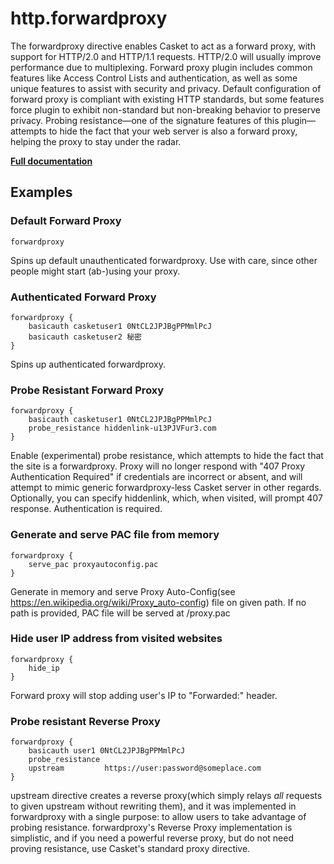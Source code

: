 # http.forwardproxy

The forwardproxy directive enables Casket to act as a forward proxy, with support for HTTP/2.0 and HTTP/1.1 requests.
HTTP/2.0 will usually improve performance due to multiplexing. Forward proxy plugin includes common features like Access
Control Lists and authentication, as well as some unique features to assist with security and privacy. Default
configuration of forward proxy is compliant with existing HTTP standards, but some features force plugin to exhibit
non-standard but non-breaking behavior to preserve privacy. Probing resistance—one of the signature features of this
plugin—attempts to hide the fact that your web server is also a forward proxy, helping the proxy to stay under the
radar.

**[Full documentation](https://github.com/tmpim/casket-plugins/blob/master/forwardproxy/README.md)**

## Examples

### Default Forward Proxy

``` casketfile
forwardproxy
```

Spins up default unauthenticated forwardproxy. Use with care, since other people might start (ab-)using your proxy.

### Authenticated Forward Proxy

``` casketfile
forwardproxy {
    basicauth casketuser1 0NtCL2JPJBgPPMmlPcJ
    basicauth casketuser2 秘密
}
```

Spins up authenticated forwardproxy.

### Probe Resistant Forward Proxy

``` casketfile
forwardproxy {
    basicauth casketuser1 0NtCL2JPJBgPPMmlPcJ
    probe_resistance hiddenlink-u13PJVFur3.com
}
```

Enable (experimental) probe resistance, which attempts to hide the fact that the site is a forwardproxy. Proxy will no
longer respond with &#34;407 Proxy Authentication Required&#34; if credentials are incorrect or absent, and will attempt
to mimic generic forwardproxy-less Casket server in other regards. Optionally, you can specify hiddenlink, which, when
visited, will prompt 407 response. Authentication is required.

### Generate and serve PAC file from memory

``` casketfile
forwardproxy {
    serve_pac proxyautoconfig.pac
}
```

Generate in memory and serve Proxy Auto-Config(see <https://en.wikipedia.org/wiki/Proxy_auto-config>) file on given
path. If no path is provided, PAC file will be served at /proxy.pac

### Hide user IP address from visited websites

``` casketfile
forwardproxy {
    hide_ip
}
```

Forward proxy will stop adding user&#39;s IP to &#34;Forwarded:&#34; header.

### Probe resistant Reverse Proxy

``` casketfile
forwardproxy {
    basicauth user1 0NtCL2JPJBgPPMmlPcJ
    probe_resistance
    upstream         https://user:password@someplace.com
}
```

upstream directive creates a reverse proxy(which simply relays *all* requests to given upstream without rewriting them),
and it was implemented in forwardproxy with a single purpose: to allow users to take advantage of probing resistance.
forwardproxy&#39;s Reverse Proxy implementation is simplistic, and if you need a powerful reverse proxy, but do not need
proving resistance, use Casket&#39;s standard proxy directive.
